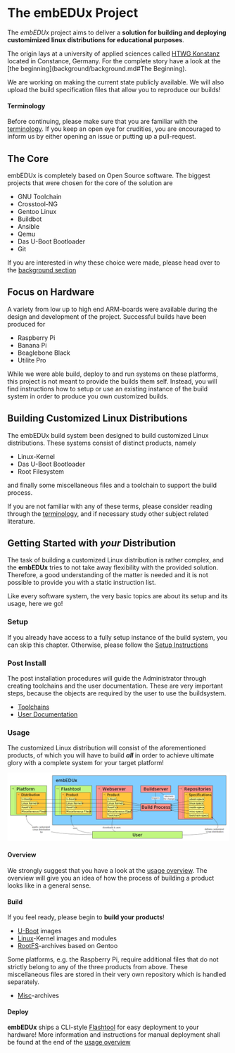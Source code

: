 # The **embEDUx** Project
The *embEDUx* project aims to deliver a **solution for building and deploying customimized
linux distributions for educational purposes**.

The origin lays at a university of applied sciences called
[HTWG Konstanz](http://www.htwg-konstanz.de/English.20.0.html) located in Constance,
Germany.  For the complete story have a look at the [the
beginning](background/background.md#The Beginning).

We are working on making the current state publicly available.  We will also
upload the build specification files that allow you to reproduce our builds!

#### Terminology
Before continuing, please make sure that you are familiar with the
[terminology](background/terminology.md). If you keep an open eye for
crudities, you are encouraged to inform us by either opening an issue or putting
up a pull-request.

## The Core
embEDUx is completely based on Open Source software. The biggest projects that
were chosen for the core of the solution are

* GNU Toolchain
* Crosstool-NG
* Gentoo Linux
* Buildbot
* Ansible
* Qemu
* Das U-Boot Bootloader
* Git

If you are interested in why these choice were made, please head over to the
[background section](background/background.md)

## Focus on Hardware
A variety from low up to high end ARM-boards were available during the design
and development of the project. Successful builds have been produced for

* Raspberry Pi
* Banana Pi
* Beaglebone Black
* Utilite Pro

While we were able build, deploy to and run systems on these platforms, this
project is not meant to provide the builds them self. Instead, you will find
instructions how to setup or use an existing instance of the build system in
order to produce you own customized builds.

## Building Customized Linux Distributions
The embEDUx build system been designed to build customized Linux distributions.
These systems consist of distinct products, namely

* Linux-Kernel
* Das U-Boot Bootloader
* Root Filesystem

and finally some miscellaneous files and a toolchain to support the build
process.

If you are not familiar with any of these terms, please consider reading through
the [terminology](background/terminology.md), and if necessary study other
subject related literature.


## Getting Started with ***your*** Distribution
The task of building a customized Linux distribution is rather complex, 
and the **embEDUx** tries to not take away flexibility with the provided
solution. Therefore, a good understanding of the matter is needed and it is
not possible to provide you with a static instruction list.

Like every software system, the very basic topics are about its setup and
its usage, here we go!

### Setup
If you already have access to a fully setup instance of the build system, you
can skip this chapter. Otherwise, please follow the [Setup
Instructions](setup/setup.md)

### Post Install
The post installation procedures will guide the Administrator through creating
toolchains and the user documentation. These are very important steps, because
the objects are required by the user to use the buildsystem.

* [Toolchains](setup/post-install/toolchains.md)
* [User Documentation](setup/post-install/user-documentation.md)

### Usage
The customized Linux distribution will consist of the aforementioned products,
of which you will have to build ***all*** in order to achieve ultimate glory
with a complete system for your target platform!

[![Abstract](img/abstract.png)](img/abstract.png)

#### Overview
We strongly suggest that you have a look at the [usage
overview](usage/usage.md). The overview will give you an idea of how the process
of building a product looks like in a general sense.

#### Build
If you feel ready, please begin to **build your products**!

* [U-Boot](usage/uboot.md) images
* [Linux](usage/linux.md)-Kernel images and modules
* [RootFS](usage/rootfs.md)-archives based on Gentoo


Some platforms, e.g. the Raspberry Pi, require additional files that do not
strictly belong to any of the three products from above. These miscellaneous
files are stored in their very own repository which is handled separately.

* [Misc](usage/misc.md)-archives

#### Deploy
**embEDUx** ships a CLI-style [Flashtool](background/implementation/flashtool.md) for
easy deployment to your hardware!  More information and instructions for manual
deployment shall be found at the end of the [usage
overview](usage/usage.md#hardware-deployment)

